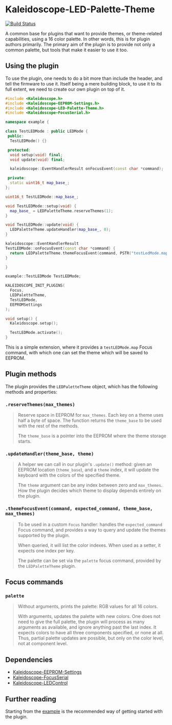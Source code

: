 # Kaleidoscope-LED-Palette-Theme

[![Build Status][travis:image]][travis:status]

 [travis:image]: https://travis-ci.org/keyboardio/Kaleidoscope-LED-Palette-Theme.svg?branch=master
 [travis:status]: https://travis-ci.org/keyboardio/Kaleidoscope-LED-Palette-Theme

A common base for plugins that want to provide themes, or theme-related
capabilities, using a 16 color palette. In other words, this is for plugin
authors primarily. The primary aim of the plugin is to provide not only a common
palette, but tools that make it easier to use it too.

## Using the plugin

To use the plugin, one needs to do a bit more than include the header, and tell
the firmware to use it. Itself being a mere building block, to use it to its
full extent, we need to create our own plugin on top of it.

```c++
#include <Kaleidoscope.h>
#include <Kaleidoscope-EEPROM-Settings.h>
#include <Kaleidoscope-LED-Palette-Theme.h>
#include <Kaleidoscope-FocusSerial.h>

namespace example {

class TestLEDMode : public LEDMode {
 public:
  TestLEDMode() {}

 protected:
  void setup(void) final;
  void update(void) final;

  kaleidoscope::EventHandlerResult onFocusEvent(const char *command);

 private:
  static uint16_t map_base_;
};

uint16_t TestLEDMode::map_base_;

void TestLEDMode::setup(void) {
  map_base_ = LEDPaletteTheme.reserveThemes(1);
}

void TestLEDMode::update(void) {
  LEDPaletteTheme.updateHandler(map_base_, 0);
}

kaleidoscope::EventHandlerResult
TestLEDMode::onFocusEvent(const char *command) {
  return LEDPaletteTheme.themeFocusEvent(command, PSTR("testLedMode.map"), map_base_, 1);
}

}

example::TestLEDMode TestLEDMode;

KALEIDOSCOPE_INIT_PLUGINS(
  Focus,
  LEDPaletteTheme,
  TestLEDMode,
  EEPROMSettings
);

void setup() {
  Kaleidoscope.setup();

  TestLEDMode.activate();
}
```

This is a simple extension, where it provides a `testLEDMode.map` Focus command,
with which one can set the theme which will be saved to EEPROM.

## Plugin methods

The plugin provides the `LEDPaletteTheme` object, which has the following methods and properties:

### `.reserveThemes(max_themes)`

> Reserve space in EEPROM for `max_themes`. Each key on a theme uses half a byte
> of space. The function returns the `theme_base` to be used with the rest of
> the methods.
>
> The `theme_base` is a pointer into the EEPROM where the theme storage starts.

### `.updateHandler(theme_base, theme)`

> A helper we can call in our plugin's `.update()` method: given an EEPROM
> location (`theme_base`), and a `theme` index, it will update the keyboard with
> the colors of the specified theme.
>
> The `theme` argument can be any index between zero and `max_themes`. How the
> plugin decides which theme to display depends entirely on the plugin.

### `.themeFocusEvent(command, expected_command, theme_base, max_themes)`

> To be used in a custom `Focus` handler: handles the `expected_command` Focus
> command, and provides a way to query and update the themes supported by the
> plugin.
>
> When queried, it will list the color indexes. When used as a setter, it
> expects one index per key.
>
> The palette can be set via the `palette` focus command, provided by the
> `LEDPaletteTheme` plugin.

## Focus commands

### `palette`

> Without arguments, prints the palette: RGB values for all 16 colors.
>
> With arguments, updates the palette with new colors. One does not need to give
> the full palette, the plugin will process as many arguments as available, and
> ignore anything past the last index. It expects colors to have all three
> components specified, or none at all. Thus, partial palette updates are
> possible, but only on the color level, not at component level.

## Dependencies

* [Kaleidoscope-EEPROM-Settings](https://github.com/keyboardio/Kaleidoscope-EEPROM-Settings)
* [Kaleidoscope-FocusSerial](https://github.com/keyboardio/Kaleidoscope-FocusSerial)
* [Kaleidoscope-LEDControl](https://github.com/keyboardio/Kaleidoscope-LEDControl)

## Further reading

Starting from the [example][plugin:example] is the recommended way of getting
started with the plugin.

  [plugin:example]: https://github.com/keyboardio/Kaleidoscope-LED-Palette-Theme/blob/master/examples/LED-Palette-Theme/LED-Palette-Theme.ino
